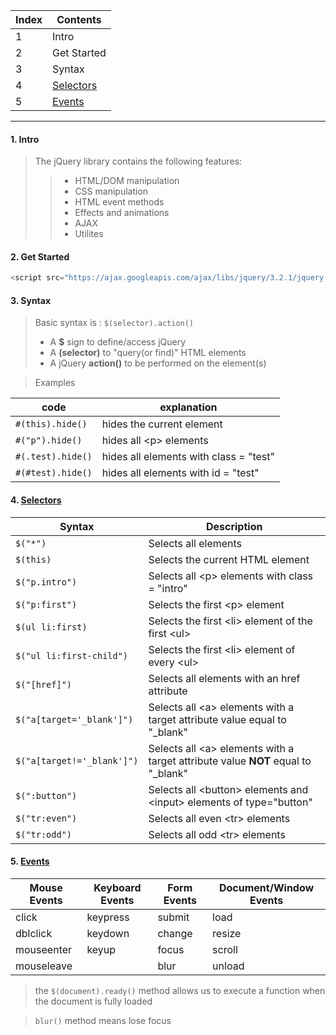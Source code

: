 Index | Contents
-- | --
1 | Intro
2 | Get Started
3 | Syntax
4 | [Selectors](https://www.w3schools.com/jquery/jquery_ref_selectors.asp)
5 | [Events](https://www.w3schools.com/jquery/jquery_ref_events.asp)
---
#### 1. Intro
> The jQuery library contains the following features:
>> * HTML/DOM manipulation 
>> * CSS manipulation
>> * HTML event methods
>> * Effects and animations
>> * AJAX
>> * Utilites

#### 2. Get Started
```javascript
<script src="https://ajax.googleapis.com/ajax/libs/jquery/3.2.1/jquery.min.js"></script>
```

#### 3. Syntax
> Basic syntax is : `$(selector).action()`
> * A **$** sign to define/access jQuery
> * A **(selector)** to "query(or find)" HTML elements
> * A jQuery **action()** to be performed on the element(s)

> Examples

code | explanation
-- | --
`#(this).hide()` | hides the current element
`#("p").hide()` | hides all \<p\> elements
`#(.test).hide()` | hides all elements with class = "test"
`#(#test).hide()` | hides all elements with id = "test"

#### 4. [Selectors](https://www.w3schools.com/jquery/jquery_ref_selectors.asp)
Syntax | Description
-- | --
`$("*")` | Selects all elements
`$(this)` | Selects the current HTML element
`$("p.intro")` | Selects all \<p\> elements with class = "intro"
`$("p:first")` | Selects the first \<p\> element
`$(ul li:first)` | Selects the first \<li\> element of the first \<ul\>
`$("ul li:first-child")` | Selects the first \<li\> element of every \<ul\>
`$("[href]")` | Selects all elements with an href attribute
`$("a[target='_blank']")` | Selects all \<a\> elements with a target attribute value equal to "_blank"
`$("a[target!='_blank']")` | Selects all \<a\> elements with a target attribute value **NOT** equal to "_blank"
`$(":button")` | Selects all \<button\> elements and \<input\> elements of type="button"
`$("tr:even")` | Selects all even \<tr\> elements
`$("tr:odd")` | Selects all odd \<tr\> elements

#### 5. [Events](https://www.w3schools.com/jquery/jquery_ref_events.asp)

**Mouse Events** | **Keyboard Events** | **Form Events** | **Document/Window Events**
-- | -- | -- | --
click | keypress | submit | load
dblclick | keydown | change | resize
mouseenter | keyup | focus | scroll
mouseleave | | blur| unload

> the `$(document).ready()` method allows us to execute a function when the document is fully loaded

> `blur()` method means lose focus


